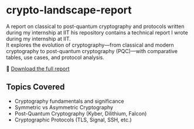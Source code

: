 # crypto-landscape-report
A report on classical to post-quantum cryptography and protocols written during my internship at IIT
his repository contains a technical report I wrote during my internship at IIT.  
It explores the evolution of cryptography—from classical and modern cryptography to post-quantum cryptography (PQC)—with comparative tables, use cases, and protocol analysis.

📄 [Download the full report](./Crypto_Landscape(1).pdf)

## Topics Covered
- Cryptography fundamentals and significance
- Symmetric vs Asymmetric Cryptography
- Post-Quantum Cryptography (Kyber, Dilithium, Falcon)
- Cryptographic Protocols (TLS, Signal, SSH, etc.)

